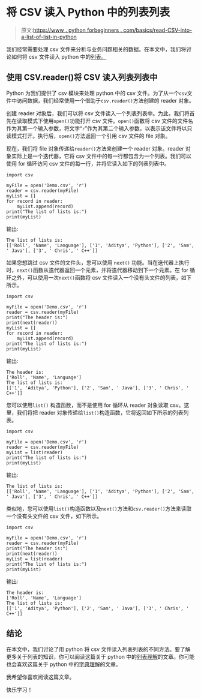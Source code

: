 # 将 CSV 读入 Python 中的列表列表

> 原文:[https://www . python forbeginners . com/basics/read-CSV-into-a-list-of-list-in-python](https://www.pythonforbeginners.com/basics/read-csv-into-a-list-of-lists-in-python)

我们经常需要处理 csv 文件来分析与业务问题相关的数据。在本文中，我们将讨论如何将 csv 文件读入 python 中的[列表。](https://www.pythonforbeginners.com/basics/list-of-lists-in-python)

## 使用 CSV.reader()将 CSV 读入列表列表中

Python 为我们提供了 csv 模块来处理 python 中的 csv 文件。为了从一个`csv`文件中访问数据，我们经常使用一个借助于`csv.reader()`方法创建的 reader 对象。

创建 reader 对象后，我们可以将 csv 文件读入一个列表列表中。为此，我们将首先在读取模式下使用`open()`功能打开 csv 文件。`open()`函数将 csv 文件的文件名作为其第一个输入参数，将文字“`r`”作为其第二个输入参数，以表示该文件将以只读模式打开。执行后，`open()`方法返回一个引用 csv 文件的 file 对象。

现在，我们将 file 对象传递给`reader()`方法来创建一个 reader 对象。reader 对象实际上是一个迭代器，它将 csv 文件中的每一行都包含为一个列表。我们可以使用 for 循环访问 csv 文件的每一行，并将它读入如下的列表列表中。

```
import csv

myFile = open('Demo.csv', 'r')
reader = csv.reader(myFile)
myList = []
for record in reader:
    myList.append(record)
print("The list of lists is:")
print(myList)
```

输出:

```
The list of lists is:
[['Roll', 'Name', 'Language'], ['1', 'Aditya', 'Python'], ['2', 'Sam', ' Java'], ['3', ' Chris', ' C++']]
```

如果您想跳过 csv 文件的文件头，您可以使用 `next()` 功能。当在迭代器上执行时，`next()`函数从迭代器返回一个元素，并将迭代器移动到下一个元素。在 for 循环之外，可以使用一次`next()`函数将 csv 文件读入一个没有头文件的列表，如下所示。

```
import csv

myFile = open('Demo.csv', 'r')
reader = csv.reader(myFile)
print("The header is:")
print(next(reader))
myList = []
for record in reader:
    myList.append(record)
print("The list of lists is:")
print(myList) 
```

输出:

```
The header is:
['Roll', 'Name', 'Language']
The list of lists is:
[['1', 'Aditya', 'Python'], ['2', 'Sam', ' Java'], ['3', ' Chris', ' C++']]
```

您可以使用`list()` 构造函数，而不是使用 for 循环从 reader 对象读取 csv。这里，我们将把 reader 对象传递给`list()`构造函数，它将返回如下所示的列表列表。

```
import csv

myFile = open('Demo.csv', 'r')
reader = csv.reader(myFile)
myList = list(reader)
print("The list of lists is:")
print(myList)
```

输出:

```
The list of lists is:
[['Roll', 'Name', 'Language'], ['1', 'Aditya', 'Python'], ['2', 'Sam', ' Java'], ['3', ' Chris', ' C++']]
```

类似地，您可以使用`list()`构造函数以及`next()`方法和`csv.reader()`方法来读取一个没有头文件的 csv 文件，如下所示。

```
import csv

myFile = open('Demo.csv', 'r')
reader = csv.reader(myFile)
print("The header is:")
print(next(reader))
myList = list(reader)
print("The list of lists is:")
print(myList) 
```

输出:

```
The header is:
['Roll', 'Name', 'Language']
The list of lists is:
[['1', 'Aditya', 'Python'], ['2', 'Sam', ' Java'], ['3', ' Chris', ' C++']] 
```

## 结论

在本文中，我们讨论了用 python 将 csv 文件读入列表列表的不同方法。要了解更多关于列表的知识，你可以阅读这篇关于 python 中的[列表理解](https://www.pythonforbeginners.com/basics/list-comprehensions-in-python)的文章。你可能也会喜欢这篇关于 python 中的[字典理解](https://www.pythonforbeginners.com/dictionary/dictionary-comprehension-in-python)的文章。

我希望你喜欢阅读这篇文章。

快乐学习！